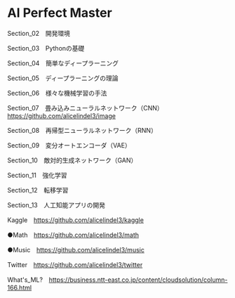 # AI Perfect Master

Section_02　開発環境

Section_03　Pythonの基礎

Section_04　簡単なディープラーニング

Section_05　ディープラーニングの理論

Section_06　様々な機械学習の手法

Section_07　畳み込みニューラルネットワーク（CNN）https://github.com/alicelindel3/image

Section_08　再帰型ニューラルネットワーク（RNN）

Section_09　変分オートエンコーダ（VAE）

Section_10　敵対的生成ネットワーク（GAN）

Section_11　強化学習

Section_12　転移学習

Section_13　人工知能アプリの開発

Kaggle　https://github.com/alicelindel3/kaggle

●Math　https://github.com/alicelindel3/math

●Music　https://github.com/alicelindel3/music

Twitter　https://github.com/alicelindel3/twitter

What's_ML?　https://business.ntt-east.co.jp/content/cloudsolution/column-166.html
